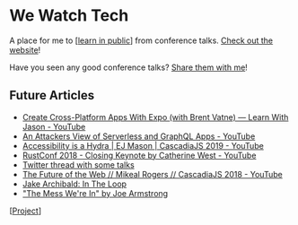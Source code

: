 # We Watch Tech

A place for me to [[learn in public]] from conference talks. [Check out the website](https://wewatch.tech)!

Have you seen any good conference talks? [Share them with me](https://github.com/amorriscode/second-brain/issues/new)!

## Future Articles

- [Create Cross-Platform Apps With Expo (with Brent Vatne) — Learn With Jason - YouTube](https://www.youtube.com/watch?v=5wVa-_fKR9U)
- [An Attackers View of Serverless and GraphQL Apps - YouTube](https://www.youtube.com/watch?v=xr2YX5JbDbM)
- [Accessibility is a Hydra | EJ Mason | CascadiaJS 2019 - YouTube](https://www.youtube.com/watch?v=SDdsD5AmKYA)
- [RustConf 2018 - Closing Keynote by Catherine West - YouTube](https://www.youtube.com/watch?v=P9u8x13W7UE)
- [Twitter thread with some talks](https://twitter.com/jimcalliu/status/1289953770063839234?s=20)
- [The Future of the Web // Mikeal Rogers // CascadiaJS 2018 - YouTube](https://www.youtube.com/watch?v=83Gws-dPL8A)
- [Jake Archibald: In The Loop](https://www.youtube.com/watch?v=cCOL7MC4Pl0)
- ["The Mess We're In" by Joe Armstrong](https://www.youtube.com/watch?v=lKXe3HUG2l4)

[[Project]]

[//begin]: # "Autogenerated link references for markdown compatibility"
[learn in public]: learn-in-public "Learn in Public"
[Project]: project "Project"
[//end]: # "Autogenerated link references"
